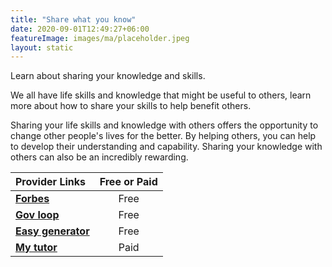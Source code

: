 ```yaml
---
title: "Share what you know"
date: 2020-09-01T12:49:27+06:00
featureImage: images/ma/placeholder.jpeg
layout: static
---
```


Learn about sharing your knowledge and skills.

We all have life skills and knowledge that might be useful to others, learn more about how to share your skills to help benefit others.

Sharing your life skills and knowledge with others offers the opportunity to change other people's lives for the better. By helping others, you can help to develop their understanding and capability. Sharing your knowledge with others can also be an incredibly rewarding.

| Provider Links      | Free or Paid  |  
| :-----------          | :--------------:      |  
| [**Forbes**](https://www.forbes.com/sites/work-in-progress/2013/07/25/5-ways-to-share-your-professional-expertise-and-4-reasons-you-should/?sh=1f4d3f4e1cfa) | Free | 
| [**Gov loop**](https://www.govloop.com/community/blog/pass-9-ways-share-knowledge/) | Free | 
| [**Easy generator**](https://www.easygenerator.com/en/blog/knowledge-sharing/how-to-share-knowledge-effectively/) | Free | 
| [**My tutor**](https://www.mytutor.co.uk/tutors/apply/) | Paid | 
  

<br/><br/>







